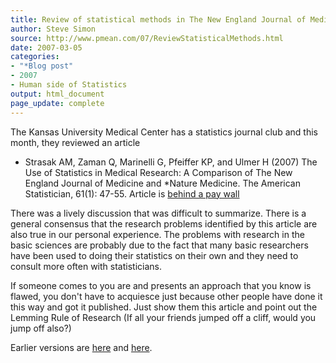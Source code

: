 ```yaml
---
title: Review of statistical methods in The New England Journal of Medicine and Nature Medicine
author: Steve Simon
source: http://www.pmean.com/07/ReviewStatisticalMethods.html
date: 2007-03-05
categories:
- "*Blog post"
- 2007
- Human side of Statistics 
output: html_document
page_update: complete
---
```


The Kansas University Medical Center has a statistics journal club and this month, they reviewed an article

+ Strasak AM, Zaman Q, Marinelli G, Pfeiffer KP, and Ulmer H (2007) The Use of Statistics in Medical Research: A Comparison of The New England Journal of Medicine and *Nature Medicine. The American Statistician, 61(1): 47-55. Article is [behind a pay wall][str1]

There was a lively discussion that was difficult to summarize. There is a general consensus that the research problems identified by this article are also true in our personal experience. The problems with research in the basic sciences are probably due to the fact that many basic researchers have been used to doing their statistics on their own and they need to consult more often with statisticians.

If someone comes to you are and presents an approach that you know is flawed, you don't have to acquiesce just because other people have done it this way and got it published. Just show them this article and point out the Lemming Rule of Research (If all your friends jumped off a cliff, would you jump off also?)

Earlier versions are [here][sim1] and [here][sim2].

[sim1]: http://www.pmean.com/07/ReviewStatisticalMethods.html
[sim2]: http://new.pmean.com/ReviewStatisticalMethods/

[str1]: https://www.jstor.org/stable/27643837
